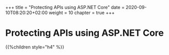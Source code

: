 +++
title = "Protecting APIs using ASP.NET Core"
date = 2020-09-10T08:20:20+02:00
weight = 10
chapter = true
+++

# Protecting APIs using ASP.NET Core

{{%children style="h4" %}}

